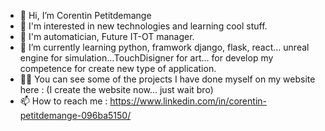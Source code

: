 - 👋 Hi, I’m Corentin Petitdemange
- 👀 I'm interested in new technologies and learning cool stuff.
- 👷 I'm automatician, Future IT-OT manager.
- 🌱 I’m currently learning python, framwork django, flask, react... unreal engine for simulation...TouchDisigner for art...  for develop my competence for create new type of application.  
- 👨‍💻 You can see some of the projects I have done myself on my website here : (I create the website now... just wait bro)
- 📫 How to reach me : https://www.linkedin.com/in/corentin-petitdemange-096ba5150/
